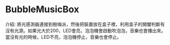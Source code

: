 # BubbleMusicBox
介紹:
將光感測器連接到樹梅派，然後把裝置放在盒子裡，利用盒子的開闔判斷有沒有光源。如果光大於200，LED會亮，泡泡機會啟動吹泡泡，音樂也會播出來。當沒有光的時候，LED不亮，泡泡機停止，音樂也會停止。
